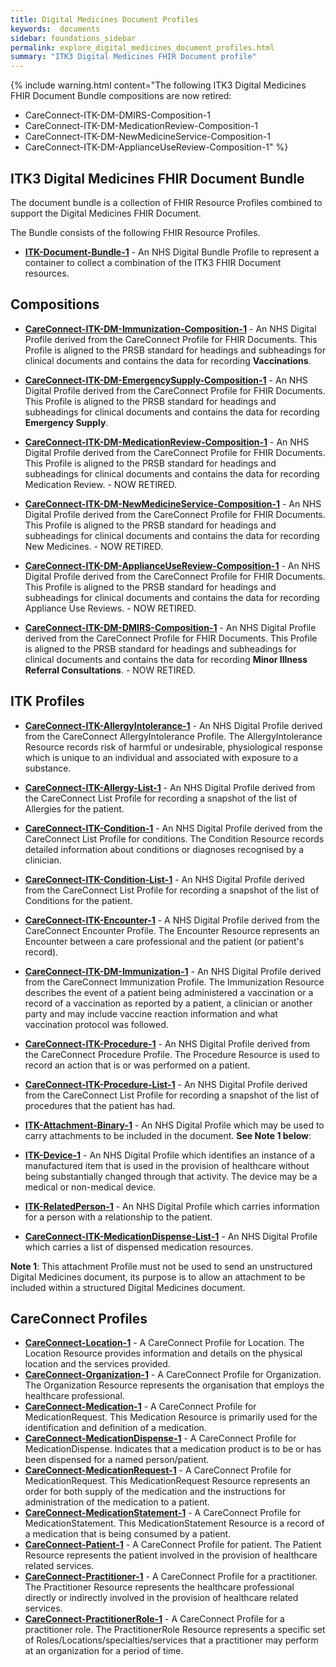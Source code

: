 ```yaml
---
title: Digital Medicines Document Profiles 
keywords:  documents
sidebar: foundations_sidebar
permalink: explore_digital_medicines_document_profiles.html
summary: "ITK3 Digital Medicines FHIR Document profile"
---
```


{% include warning.html content="The following ITK3 Digital Medicines FHIR Document Bundle compositions are now retired:<br/>
* CareConnect-ITK-DM-DMIRS-Composition-1<br/>
* CareConnect-ITK-DM-MedicationReview-Composition-1<br/>
* CareConnect-ITK-DM-NewMedicineService-Composition-1<br/>
* CareConnect-ITK-DM-ApplianceUseReview-Composition-1" %}

## ITK3 Digital Medicines FHIR Document Bundle ##

The document bundle is a collection of FHIR Resource Profiles combined to support the Digital Medicines FHIR Document.

The Bundle consists of the following FHIR Resource Profiles.

- **[ITK-Document-Bundle-1](https://fhir.nhs.uk/STU3/StructureDefinition/ITK-Document-Bundle-1)** - An NHS Digital Bundle Profile to represent a container to collect a combination of the ITK3 FHIR Document resources.

## Compositions ##

- **[CareConnect-ITK-DM-Immunization-Composition-1](https://fhir.nhs.uk/STU3/StructureDefinition/CareConnect-ITK-DM-Immunization-Composition-1)** - An NHS Digital Profile derived from the CareConnect Profile for FHIR Documents. This Profile is aligned to the PRSB standard for headings and subheadings for clinical documents and contains the data for recording <b>Vaccinations</b>.

- **[CareConnect-ITK-DM-EmergencySupply-Composition-1](https://fhir.nhs.uk/STU3/StructureDefinition/CareConnect-ITK-DM-EmergencySupply-Composition-1)** - An NHS Digital Profile derived from the CareConnect Profile for FHIR Documents. This Profile is aligned to the PRSB standard for headings and subheadings for clinical documents and contains the data for recording <b>Emergency Supply</b>.

- **[CareConnect-ITK-DM-MedicationReview-Composition-1](https://fhir.nhs.uk/STU3/StructureDefinition/CareConnect-ITK-DM-MedicationReview-Composition-1)** - An NHS Digital Profile derived from the CareConnect Profile for FHIR Documents. This Profile is aligned to the PRSB standard for headings and subheadings for clinical documents and contains the data for recording Medication Review. - NOW RETIRED.

- **[CareConnect-ITK-DM-NewMedicineService-Composition-1](https://fhir.nhs.uk/STU3/StructureDefinition/CareConnect-ITK-DM-NewMedicineService-Composition-1)** - An NHS Digital Profile derived from the CareConnect Profile for FHIR Documents. This Profile is aligned to the PRSB standard for headings and subheadings for clinical documents and contains the data for recording New Medicines. - NOW RETIRED.

- **[CareConnect-ITK-DM-ApplianceUseReview-Composition-1](https://fhir.nhs.uk/STU3/StructureDefinition/CareConnect-ITK-DM-ApplianceUseReview-Composition-1)** - An NHS Digital Profile derived from the CareConnect Profile for FHIR Documents. This Profile is aligned to the PRSB standard for headings and subheadings for clinical documents and contains the data for recording Appliance Use Reviews. - NOW RETIRED.

- **[CareConnect-ITK-DM-DMIRS-Composition-1](https://fhir.nhs.uk/STU3/StructureDefinition/CareConnect-ITK-DM-DMIRS-Composition-1)** - An NHS Digital Profile derived from the CareConnect Profile for FHIR Documents. This Profile is aligned to the PRSB standard for headings and subheadings for clinical documents and contains the data for recording <b>Minor Illness Referral Consultations</b>. - NOW RETIRED.

## ITK Profiles ##

- **[CareConnect-ITK-AllergyIntolerance-1](https://fhir.nhs.uk/STU3/StructureDefinition/CareConnect-ITK-AllergyIntolerance-1)** - An NHS Digital Profile derived from the CareConnect AllergyIntolerance Profile. The AllergyIntolerance Resource records risk of harmful or undesirable, physiological response which is unique to an individual and associated with exposure to a substance.
- **[CareConnect-ITK-Allergy-List-1](https://fhir.nhs.uk/STU3/StructureDefinition/CareConnect-ITK-Allergy-List-1)** - An NHS Digital Profile derived from the CareConnect List Profile for recording a snapshot of the list of Allergies for the patient.

- **[CareConnect-ITK-Condition-1](https://fhir.nhs.uk/STU3/StructureDefinition/CareConnect-ITK-Condition-1)** -	An NHS Digital Profile derived from the CareConnect List Profile for conditions. The Condition Resource records detailed information about conditions or diagnoses recognised by a clinician.
- **[CareConnect-ITK-Condition-List-1](https://fhir.nhs.uk/STU3/StructureDefinition/CareConnect-ITK-Condition-List-1)** - An NHS Digital Profile derived from the CareConnect List Profile for recording a snapshot of the list of Conditions for the patient.
- **[CareConnect-ITK-Encounter-1](https://fhir.nhs.uk/STU3/StructureDefinition/CareConnect-ITK-Encounter-1)** - A NHS Digital Profile derived from the CareConnect Encounter Profile. The Encounter Resource represents an Encounter between a care professional and the patient (or patient's record).
- **[CareConnect-ITK-DM-Immunization-1](https://fhir.nhs.uk/STU3/StructureDefinition/CareConnect-ITK-DM-Immunization-1)** - An NHS Digital Profile derived from the CareConnect Immunization Profile.  The Immunization Resource describes the event of a patient being administered a vaccination or a record of a vaccination as reported by a patient, a clinician or another party and may include vaccine reaction information and what vaccination protocol was followed.
- **[CareConnect-ITK-Procedure-1](https://fhir.nhs.uk/STU3/StructureDefinition/CareConnect-ITK-Procedure-1)** - An NHS Digital Profile derived from the CareConnect Procedure Profile. The Procedure Resource is used to record an action that is or was performed on a patient.
- **[CareConnect-ITK-Procedure-List-1](https://fhir.nhs.uk/STU3/StructureDefinition/CareConnect-ITK-Procedure-List-1)** - An NHS Digital Profile derived from the CareConnect List Profile for recording a snapshot of the list of procedures that the patient has had.
- **[ITK-Attachment-Binary-1](https://fhir.nhs.uk/STU3/StructureDefinition/ITK-Attachment-Binary-1)** - An NHS Digital Profile which may be used to carry attachments to be included in the document. **See Note 1 below**:
- **[ITK-Device-1](https://fhir.nhs.uk/STU3/StructureDefinition/ITK-Device-1)** - An NHS Digital Profile which identifies an instance of a manufactured item that is used in the provision of healthcare without being substantially changed through that activity. The device may be a medical or non-medical device.
- **[ITK-RelatedPerson-1](https://fhir.nhs.uk/STU3/StructureDefinition/ITK-RelatedPerson-1)** - An NHS Digital Profile which carries information for a person with a relationship to the patient.
- **[CareConnect-ITK-MedicationDispense-List-1](https://fhir.nhs.uk/STU3/StructureDefinition/CareConnect-ITK-MedicationDispense-List-1)** - An NHS Digital Profile which carries a list of dispensed medication resources.

**Note 1**: This attachment Profile must not be used to send an unstructured Digital Medicines document, its purpose is to allow an attachment to be included within a structured Digital Medicines document.

## CareConnect Profiles ##

- **[CareConnect-Location-1](https://fhir.hl7.org.uk/STU3/StructureDefinition/CareConnect-Location-1)** - A CareConnect Profile for Location. The Location Resource provides information and details on the physical location and the services provided.
- **[CareConnect-Organization-1](https://fhir.hl7.org.uk/STU3/StructureDefinition/CareConnect-Organization-1)** - 	A CareConnect Profile for Organization. The Organization Resource represents the organisation that employs the healthcare professional.
- **[CareConnect-Medication-1](https://fhir.hl7.org.uk/STU3/StructureDefinition/CareConnect-Medication-1)** - A CareConnect Profile for MedicationRequest. This Medication Resource is primarily used for the identification and definition of a medication.
- **[CareConnect-MedicationDispense-1](https://fhir.hl7.org.uk/STU3/StructureDefinition/CareConnect-MedicationDispense-1)** - A CareConnect Profile for MedicationDispense. Indicates that a medication product is to be or has been dispensed for a named person/patient.
- **[CareConnect-MedicationRequest-1](https://fhir.hl7.org.uk/STU3/StructureDefinition/CareConnect-MedicationRequest-1)** - A CareConnect Profile for MedicationRequest. This MedicationRequest Resource represents an order for both supply of the medication and the instructions for administration of the medication to a patient.
- **[CareConnect-MedicationStatement-1](https://fhir.hl7.org.uk/STU3/StructureDefinition/CareConnect-MedicationStatement-1)** - A CareConnect Profile for MedicationStatement. This MedicationStatement Resource is a record of a medication that is being consumed by a patient.
- **[CareConnect-Patient-1](https://fhir.hl7.org.uk/STU3/StructureDefinition/CareConnect-Patient-1)** - A CareConnect Profile for patient. The Patient Resource represents the patient involved in the provision of healthcare related services.
- **[CareConnect-Practitioner-1](https://fhir.hl7.org.uk/STU3/StructureDefinition/CareConnect-Practitioner-1)** - A CareConnect Profile for a practitioner. The Practitioner Resource represents the healthcare professional directly or indirectly involved in the provision of healthcare related services.
- **[CareConnect-PractitionerRole-1](https://fhir.hl7.org.uk/STU3/StructureDefinition/CareConnect-PractitionerRole-1)** - A CareConnect Profile for a practitioner role. The PractitionerRole Resource represents a specific set of Roles/Locations/specialties/services that a practitioner may perform at an organization for a period of time.
